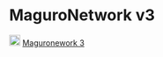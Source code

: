# MaguroNetwork v3
<p>
    <img src="./public/favicon.ico" height="20"/>
    <a href="https://new.littlebitgay.de">Maguronework 3<a/>
<p/>
